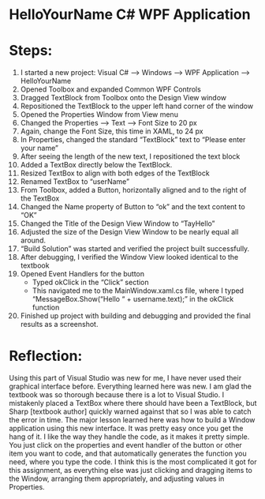 # HelloYourName C# WPF Application

# Steps:
1. I started a new project: Visual C# --> Windows --> WPF Application --> HelloYourName
2. Opened Toolbox and expanded Common WPF Controls
3. Dragged TextBlock from Toolbox onto the Design View window
4. Repositioned the TextBlock to the upper left hand corner of the window
5. Opened the Properties Window from View menu
6. Changed the Properties --> Text --> Font Size to 20 px
7. Again, change the Font Size, this time in XAML, to 24 px
8. In Properties, changed the standard “TextBlock” text to “Please enter your name”
9. After seeing the length of the new text, I repositioned the text block
10. Added a TextBox directly below the TextBlock.
11. Resized TextBox to align with both edges of the TextBlock
12. Renamed TextBox to “userName”
13. From Toolbox, added a Button, horizontally aligned and to the right of the TextBox
14. Changed the Name property of Button to “ok” and the text content to “OK”
15. Changed the Title of the Design View Window to “TayHello”
16. Adjusted the size of the Design View Window to be nearly equal all around.
17. “Build Solution” was started and verified the project built successfully.
18. After debugging, I verified the Window View looked identical to the textbook
19. Opened Event Handlers for the button
    - Typed okClick in the “Click” section
    - This navigated me to the MainWindow.xaml.cs file, where I typed “MessageBox.Show(“Hello “ + username.text);” in the okClick function
20. Finished up project with building and debugging and provided the final results as a
screenshot.

# Reflection:
Using this part of Visual Studio was new for me, I have never used their graphical interface
before. Everything learned here was new. I am glad the textbook was so thorough because
there is a lot to Visual Studio. I mistakenly placed a TextBox where there should have been a
TextBlock, but Sharp [textbook author] quickly warned against that so I was able to catch the error in time. The
major lesson learned here was how to build a Window application using this new interface. It
was pretty easy once you get the hang of it. I like the way they handle the code, as it makes it
pretty simple. You just click on the properties and event handler of the button or other item
you want to code, and that automatically generates the function you need, where you type the
code. I think this is the most complicated it got for this assignment, as everything else was just
clicking and dragging items to the Window, arranging them appropriately, and adjusting values
in Properties.